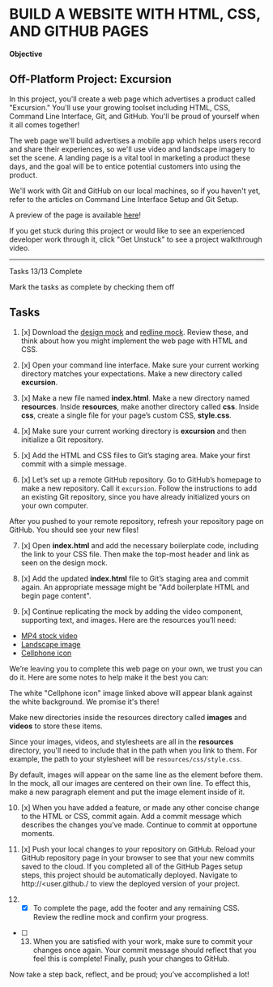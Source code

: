 # BUILD A WEBSITE WITH HTML, CSS, AND GITHUB PAGES

__Objective__

## Off-Platform Project: Excursion

In this project, you'll create a web page which advertises a product called "Excursion." You'll use your growing toolset including HTML, CSS, Command Line Interface, Git, and GitHub. You'll be proud of yourself when it all comes together!

The web page we'll build advertises a mobile app which helps users record and share their experiences, so we'll use video and landscape imagery to set the scene. A landing page is a vital tool in marketing a product these days, and the goal will be to entice potential customers into using the product.

We'll work with Git and GitHub on our local machines, so if you haven't yet, refer to the articles on Command Line Interface Setup and Git Setup.

A preview of the page is available [here](https://content.codecademy.com/programs/freelance-one/excursion/index.html?_gl=1*9ghbp4*_ga*MDY2MzcwNTU2OS4xNjc1OTkyODMw*_ga_3LRZM6TM9L*MTY4NjYwOTA0NS4xOS4wLjE2ODY2MDkwNDUuNjAuMC4w)!

If you get stuck during this project or would like to see an experienced developer work through it, click "Get Unstuck" to see a project walkthrough video.

------------
Tasks 13/13 Complete

Mark the tasks as complete by checking them off

__Tasks__
------------

1.  [x] Download the [design mock](https://content.codecademy.com/programs/freelance-one/excursion/mocks/excursion.png?_gl=1*1ewwq58*_ga*MDY2MzcwNTU2OS4xNjc1OTkyODMw*_ga_3LRZM6TM9L*MTY4NjYwOTA0NS4xOS4wLjE2ODY2MDkwNDUuNjAuMC4w) and [redline mock](https://content.codecademy.com/programs/freelance-one/excursion/mocks/excursion_redline.png?_gl=1*1ewwq58*_ga*MDY2MzcwNTU2OS4xNjc1OTkyODMw*_ga_3LRZM6TM9L*MTY4NjYwOTA0NS4xOS4wLjE2ODY2MDkwNDUuNjAuMC4w). Review these, and think about how you might implement the web page with HTML and CSS.

2. [x] Open your command line interface. Make sure your current working directory matches your expectations. Make a new directory called __excursion__.

3. [x] Make a new file named __index.html__. Make a new directory named __resources__. Inside __resources__, make another directory called __css__. Inside __css__, create a single file for your page’s custom CSS, __style.css__.

4. [x] Make sure your current working directory is __excursion__ and then initialize a Git repository.

5. [x] Add the HTML and CSS files to Git’s staging area. Make your first commit with a simple message.

6. [x] Let’s set up a remote GitHub repository. Go to GitHub’s homepage to make a new repository. Call it `excursion`. Follow the instructions to add an existing Git repository, since you have already initialized yours on your own computer.

After you pushed to your remote repository, refresh your repository page on GitHub. You should see your new files!

7. [x] Open __index.html__ and add the necessary boilerplate code, including the link to your CSS file. Then make the top-most header and link as seen on the design mock.

8. [x] Add the updated __index.html__ file to Git’s staging area and commit again. An appropriate message might be "Add boilerplate HTML and begin page content".

9. [x] Continue replicating the mock by adding the video component, supporting text, and images. Here are the resources you’ll need:

- [MP4 stock video](https://content.codecademy.com/programs/freelance-one/excursion/videos/excursion.mp4?_gl=1*qu8q62*_ga*MDY2MzcwNTU2OS4xNjc1OTkyODMw*_ga_3LRZM6TM9L*MTY4NjYxMTU2MC4yMC4wLjE2ODY2MTE1NjAuNjAuMC4w)
- [Landscape image](https://content.codecademy.com/programs/freelance-one/excursion/images/camp.jpg?_gl=1*qu8q62*_ga*MDY2MzcwNTU2OS4xNjc1OTkyODMw*_ga_3LRZM6TM9L*MTY4NjYxMTU2MC4yMC4wLjE2ODY2MTE1NjAuNjAuMC4w)
- [Cellphone icon](https://content.codecademy.com/programs/freelance-one/excursion/images/phone.png?_gl=1*qu8q62*_ga*MDY2MzcwNTU2OS4xNjc1OTkyODMw*_ga_3LRZM6TM9L*MTY4NjYxMTU2MC4yMC4wLjE2ODY2MTE1NjAuNjAuMC4w)

We’re leaving you to complete this web page on your own, we trust you can do it. Here are some notes to help make it the best you can:

The white "Cellphone icon" image linked above will appear blank against the white background. We promise it's there!

Make new directories inside the resources directory called __images__ and __videos__ to store these items.

Since your images, videos, and stylesheets are all in the __resources__ directory, you'll need to include that in the path when you link to them. For example, the path to your stylesheet will be `resources/css/style.css`.

By default, images will appear on the same line as the element before them. In the mock, all our images are centered on their own line. To effect this, make a new paragraph element and put the image element inside of it.

10. [x] When you have added a feature, or made any other concise change to the HTML or CSS, commit again. Add a commit message which describes the changes you’ve made. Continue to commit at opportune moments.

11. [x] Push your local changes to your repository on GitHub. Reload your GitHub repository page in your browser to see that your new commits saved to the cloud. If you completed all of the GitHub Pages setup steps, this project should be automatically deployed. Navigate to http://<user.github./<repository-name> to view the deployed version of your project.

12. - [x] To complete the page, add the footer and any remaining CSS. Review the redline mock and confirm your progress.

-[ ] 13. When you are satisfied with your work, make sure to commit your changes once again. Your commit message should reflect that you feel this is complete! Finally, push your changes to GitHub.

Now take a step back, reflect, and be proud; you’ve accomplished a lot!
